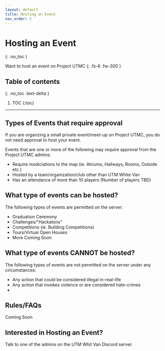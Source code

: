 ```yaml
---
layout: default
title: Hosting an Event
nav_order: 2
---
```


# Hosting an Event
{: .no_toc }


Want to host an event on Project UTMC
{: .fs-6 .fw-300 }

## Table of contents
{: .no_toc .text-delta }

1. TOC
{:toc}

---

## Types of Events that require approval
If you are organzing a small private event/meet-up on Project UTMC, you do not need approval to host your event.

Events that are one or more of the following may require approval from the Project UTMC admins:  
* Require modiciations to the map (ie. Atriums, Hallways, Rooms, Outside etc.)
* Hosted by a team/organization/club other than UTM White Van
* Has an attendance of more than 10 players (Number of players TBD)

## What type of events can be hosted?
The following types of events are permitted on the server:
* Graduation Ceremony
* Challenges/"Hackatons"
* Competitions (ie. Building Competitions)
* Tours/Virtual Open Houses
* More Coming Soon

## What type of events CANNOT be hosted?
The following types of events are not permitted on the server under any circumstances:
* Any action that could be considered illegal in-real-life
* Any action that invokes violence or are considered hate-crimes
*

## Rules/FAQs

Coming Soon

## Interested in Hosting an Event?

Talk to one of the admins on the UTM Whit Van Discord server.
